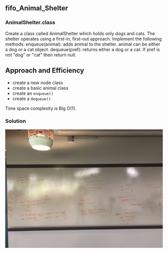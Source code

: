## fifo_Animal_Shelter

### AnimalShelter.class
  <!-- Description of the challenge -->
Create a class called AnimalShelter which holds only dogs and cats. The shelter operates using a first-in, first-out approach.
Implement the following methods:
enqueue(animal): adds animal to the shelter. animal can be either a dog or a cat object.
dequeue(pref): returns either a dog or a cat. If pref is not "dog" or "cat" then return null.


## Approach and Efficiency
- create a new node class
- create a basic animal class
- create an ```enqueue()```
- create a ```dequeue()```
 
 Time space complexity is Big O(1).
 
 
  
  ### Solution   
   ![](../images/StacksandQueues.jpeg)